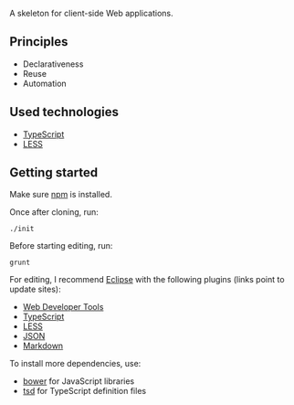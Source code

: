 A skeleton for client-side Web applications.

## Principles

* Declarativeness
* Reuse
* Automation

## Used technologies

* [TypeScript](http://www.typescriptlang.org)
* [LESS](http://lesscss.org)

## Getting started

Make sure [npm](http://www.npmjs.org) is installed.

Once after cloning, run:

	./init

Before starting editing, run:

	grunt

For editing, I recommend [Eclipse](http://www.eclipse.org/downloads) with the following plugins (links point to update sites):

* [Web Developer Tools](http://download.eclipse.org/releases/kepler)
* [TypeScript](http://eclipse-update.palantir.com/eclipse-typescript)
* [LESS](http://www.normalesup.org/~simonet/soft/ow/update)
* [JSON](https://bitbucket.org/denmiroch/jsontools/src/default/JsonSite)
* [Markdown](http://www.winterwell.com/software/updatesite)

To install more dependencies, use:

* [bower](http://bower.io) for JavaScript libraries
* [tsd](http://definitelytyped.github.io/tsd) for TypeScript definition files